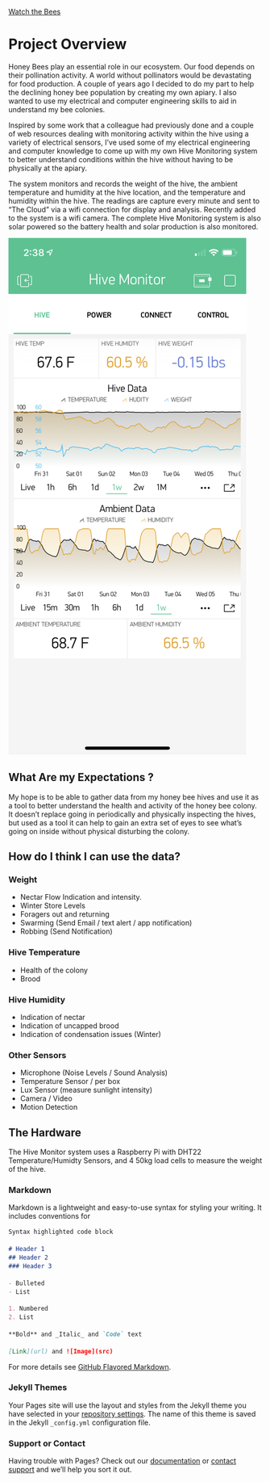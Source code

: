[Watch the Bees](http://admin:123456@kyserike.mynetgear.com:500/mjpeg/stream.cgi?chn=0)

# Project Overview

Honey Bees play an essential role in our ecosystem. Our food depends on their pollination activity. A world without pollinators would be devastating for food production. A couple of years ago I decided to do my part to help the declining honey bee population by creating my own apiary. I also wanted to use my electrical and computer engineering skills to aid in understand my bee colonies.

Inspired by some work that a colleague had previously done and a couple of web resources dealing with monitoring activity within the hive using a variety of electrical sensors, I’ve used some of my electrical engineering and computer knowledge to come up with my own Hive Monitoring system to better understand conditions within the hive without having to be physically at the apiary. 

The system monitors and records the weight of the hive, the ambient temperature and humidity at the hive location, and the
temperature and humidity within the hive. The readings are capture every minute and sent to “The Cloud” via a wifi connection
for display and analysis. Recently added to the system is a wifi camera. The complete Hive Monitoring system is also solar
powered so the battery health and solar production is also monitored.

![Hive Monitor Blynk Data Visulation](/images/HM_Blynk_1.PNG)

## What Are my Expectations ?

My hope is to be able to gather data from my honey bee hives and use it as a tool to better understand the health and activity
of the honey bee colony. It doesn’t replace going in periodically and physically inspecting the hives, but used as a tool it
can help to gain an extra set of eyes to see what’s going on inside without physical disturbing the colony.

## How do I think I can use the data?

### Weight
- Nectar Flow Indication and intensity.
- Winter Store Levels
- Foragers out and returning
- Swarming (Send Email / text alert / app notification)
- Robbing (Send Notification)

### Hive Temperature
- Health of the colony
- Brood

### Hive Humidity
- Indication of nectar 
- Indication of uncapped brood
- Indication of condensation issues (Winter)

### Other Sensors
- Microphone (Noise Levels / Sound Analysis)
- Temperature Sensor / per box
- Lux Sensor (measure sunlight intensity)
- Camera / Video
- Motion Detection

## The Hardware

The Hive Monitor system uses a Raspberry Pi with DHT22 Temperature/Humidty Sensors, and 4 50kg load cells to measure the weight of the hive.


### Markdown

Markdown is a lightweight and easy-to-use syntax for styling your writing. It includes conventions for

```markdown
Syntax highlighted code block

# Header 1
## Header 2
### Header 3

- Bulleted
- List

1. Numbered
2. List

**Bold** and _Italic_ and `Code` text

[Link](url) and ![Image](src)
```

For more details see [GitHub Flavored Markdown](https://guides.github.com/features/mastering-markdown/).

### Jekyll Themes

Your Pages site will use the layout and styles from the Jekyll theme you have selected in your [repository settings](https://github.com/Chris-Conklin-61/Chris-Conklin-61.github.io/settings). The name of this theme is saved in the Jekyll `_config.yml` configuration file.

### Support or Contact

Having trouble with Pages? Check out our [documentation](https://help.github.com/categories/github-pages-basics/) or [contact support](https://github.com/contact) and we’ll help you sort it out.
